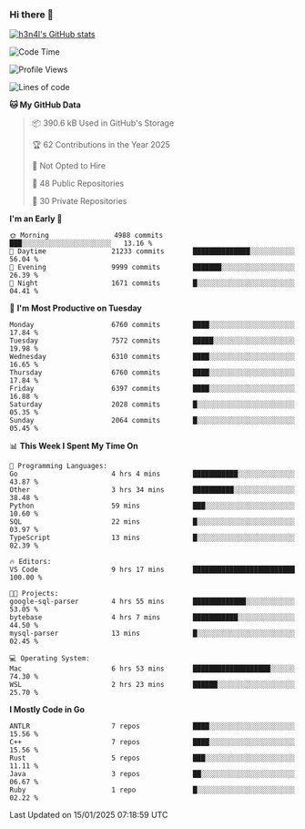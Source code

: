 ### Hi there 👋

[![h3n4l's GitHub stats](https://github-readme-stats.vercel.app/api?username=h3n4l&count_private=true&show_icons=true&theme=radical)](https://github.com/h3n4l/github-readme-stats)

<!--START_SECTION:waka-->
![Code Time](http://img.shields.io/badge/Code%20Time-2%2C050%20hrs%205%20mins-blue)

![Profile Views](http://img.shields.io/badge/Profile%20Views-0-blue)

![Lines of code](https://img.shields.io/badge/From%20Hello%20World%20I%27ve%20Written-15.3%20million%20lines%20of%20code-blue)

**🐱 My GitHub Data** 

> 📦 390.6 kB Used in GitHub's Storage 
 > 
> 🏆 62 Contributions in the Year 2025
 > 
> 🚫 Not Opted to Hire
 > 
> 📜 48 Public Repositories 
 > 
> 🔑 30 Private Repositories 
 > 
**I'm an Early 🐤** 

```text
🌞 Morning                4988 commits        ███░░░░░░░░░░░░░░░░░░░░░░   13.16 % 
🌆 Daytime                21233 commits       ██████████████░░░░░░░░░░░   56.04 % 
🌃 Evening                9999 commits        ███████░░░░░░░░░░░░░░░░░░   26.39 % 
🌙 Night                  1671 commits        █░░░░░░░░░░░░░░░░░░░░░░░░   04.41 % 
```
📅 **I'm Most Productive on Tuesday** 

```text
Monday                   6760 commits        ████░░░░░░░░░░░░░░░░░░░░░   17.84 % 
Tuesday                  7572 commits        █████░░░░░░░░░░░░░░░░░░░░   19.98 % 
Wednesday                6310 commits        ████░░░░░░░░░░░░░░░░░░░░░   16.65 % 
Thursday                 6760 commits        ████░░░░░░░░░░░░░░░░░░░░░   17.84 % 
Friday                   6397 commits        ████░░░░░░░░░░░░░░░░░░░░░   16.88 % 
Saturday                 2028 commits        █░░░░░░░░░░░░░░░░░░░░░░░░   05.35 % 
Sunday                   2064 commits        █░░░░░░░░░░░░░░░░░░░░░░░░   05.45 % 
```


📊 **This Week I Spent My Time On** 

```text
💬 Programming Languages: 
Go                       4 hrs 4 mins        ███████████░░░░░░░░░░░░░░   43.87 % 
Other                    3 hrs 34 mins       ██████████░░░░░░░░░░░░░░░   38.48 % 
Python                   59 mins             ███░░░░░░░░░░░░░░░░░░░░░░   10.60 % 
SQL                      22 mins             █░░░░░░░░░░░░░░░░░░░░░░░░   03.97 % 
TypeScript               13 mins             █░░░░░░░░░░░░░░░░░░░░░░░░   02.39 % 

🔥 Editors: 
VS Code                  9 hrs 17 mins       █████████████████████████   100.00 % 

🐱‍💻 Projects: 
google-sql-parser        4 hrs 55 mins       █████████████░░░░░░░░░░░░   53.05 % 
bytebase                 4 hrs 7 mins        ███████████░░░░░░░░░░░░░░   44.50 % 
mysql-parser             13 mins             █░░░░░░░░░░░░░░░░░░░░░░░░   02.45 % 

💻 Operating System: 
Mac                      6 hrs 53 mins       ███████████████████░░░░░░   74.30 % 
WSL                      2 hrs 23 mins       ██████░░░░░░░░░░░░░░░░░░░   25.70 % 
```

**I Mostly Code in Go** 

```text
ANTLR                    7 repos             ████░░░░░░░░░░░░░░░░░░░░░   15.56 % 
C++                      7 repos             ████░░░░░░░░░░░░░░░░░░░░░   15.56 % 
Rust                     5 repos             ███░░░░░░░░░░░░░░░░░░░░░░   11.11 % 
Java                     3 repos             ██░░░░░░░░░░░░░░░░░░░░░░░   06.67 % 
Ruby                     1 repo              █░░░░░░░░░░░░░░░░░░░░░░░░   02.22 % 
```




 Last Updated on 15/01/2025 07:18:59 UTC
<!--END_SECTION:waka-->

